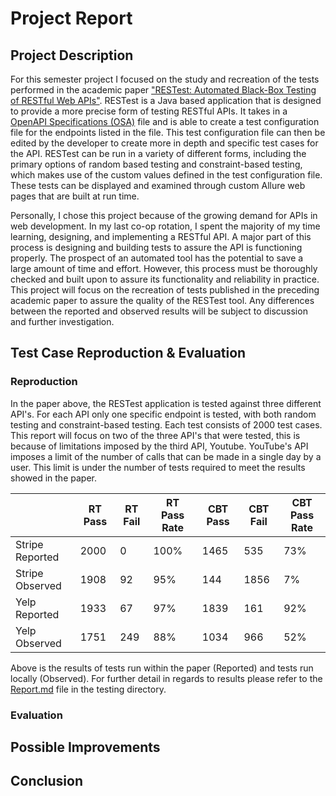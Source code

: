 # Project Report

## Project Description

For this semester project I focused on the study and recreation of the tests performed in the academic paper ["RESTest: Automated Black-Box Testing of RESTful Web APIs"](https://personal.us.es/amarlop/wp-content/uploads/2021/06/RESTest-Automated-Black-Box-Testing-of-RESTful-Web-APIs.pdf). RESTest is a Java based application that is designed to provide a more precise form of testing RESTful APIs. It takes in a [OpenAPI Specifications (OSA)](https://swagger.io/specification/) file and is able to create a test configuration file for the endpoints listed in the file. This test configuration file can then be edited by the developer to create more in depth and specific test cases for the API. RESTest can be run in a variety of different forms, including the primary options of random based testing and constraint-based testing, which makes use of the custom values defined in the test configuration file. These tests can be displayed and examined through custom Allure web pages that are built at run time.  

Personally, I chose this project because of the growing demand for APIs in web development. In my last co-op rotation, I spent the majority of my time learning, designing, and implementing a RESTful API. A major part of this process is designing and building tests to assure the API is functioning properly. The prospect of an automated tool has the potential to save a large amount of time and effort. However, this process must be thoroughly checked and built upon to assure its functionality and reliability in practice.  This project will focus on the recreation of tests published in the preceding academic paper to assure the quality of the RESTest tool. Any differences between the reported and observed results will be subject to discussion and further investigation. 

## Test Case Reproduction & Evaluation

### Reproduction

In the paper above, the RESTest application is tested against three different API's. For each API only one specific endpoint is tested, with both random testing and constraint-based testing. Each test consists of 2000 test cases. This report will focus on two of the three API's that were tested, this is because of limitations imposed by the third API, Youtube. YouTube's API imposes a limit of the number of calls that can be made in a single day by a user. This limit is under the number of tests required to meet the results showed in the paper.

|                   | RT Pass | RT Fail | RT Pass Rate | CBT Pass | CBT Fail | CBT Pass Rate |
| ----------------- | ------- | ------- | ------------ | -------- | -------- | ------------- |
| Stripe Reported   | 2000    | 0       | 100%         | 1465     | 535      | 73%           |
| Stripe Observed   | 1908    | 92      | 95%          | 144      | 1856     | 7%            |
| Yelp Reported     | 1933    | 67      | 97%          | 1839     | 161      | 92%           |
| Yelp Observed     | 1751    | 249     | 88%          | 1034     | 966      | 52%           |

Above is the results of tests run within the paper (Reported) and tests run locally (Observed). For further detail in regards to results please refer to the [Report.md](https://github.com/Schlagmt/CS5130-Semester-Project/blob/main/Testing/Report.md) file in the testing directory.


### Evaluation

## Possible Improvements

## Conclusion 

